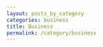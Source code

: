 ```yaml
---
layout: posts_by_category
categories: business
title: Business
permalink: /category/business
---
```

